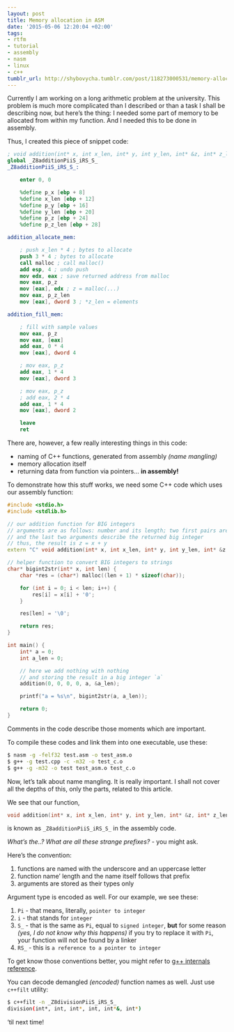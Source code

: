 ```yaml
---
layout: post
title: Memory allocation in ASM
date: '2015-05-06 12:20:04 +02:00'
tags:
- rtfm
- tutorial
- assembly
- nasm
- linux
- c++
tumblr_url: http://shybovycha.tumblr.com/post/118273000531/memory-allocation-in-asm
---
```


Currently I am working on a long arithmetic problem at the university. This problem is much more complicated than I described or than a task I shall be describing now, but here&rsquo;s the thing: I needed some part of memory to be allocated from within my function. And I needed this to be done in assembly.

<!--more-->
Thus, I created this piece of snippet code:

```nasm
; void addition(int* x, int x_len, int* y, int y_len, int* &z, int* z_len);
global _Z8additionPiiS_iRS_S_
_Z8additionPiiS_iRS_S_:

    enter 0, 0

    %define p_x [ebp + 8]
    %define x_len [ebp + 12]
    %define p_y [ebp + 16]
    %define y_len [ebp + 20]
    %define p_z [ebp + 24]
    %define p_z_len [ebp + 28]

addition_allocate_mem:

    ; push x_len * 4 ; bytes to allocate
    push 3 * 4 ; bytes to allocate
    call malloc ; call malloc()
    add esp, 4 ; undo push
    mov edx, eax ; save returned address from malloc
    mov eax, p_z
    mov [eax], edx ; z = malloc(...)
    mov eax, p_z_len
    mov [eax], dword 3 ; *z_len = elements

addition_fill_mem:

    ; fill with sample values
    mov eax, p_z
    mov eax, [eax]
    add eax, 0 * 4
    mov [eax], dword 4

    ; mov eax, p_z
    add eax, 1 * 4
    mov [eax], dword 3

    ; mov eax, p_z
    ; add eax, 2 * 4
    add eax, 1 * 4
    mov [eax], dword 2

    leave
    ret
```

There are, however, a few really interesting things in this code:

* naming of C++ functions, generated from assembly <em>(name mangling)</em>
* memory allocation itself
* returning data from function via pointers&hellip; <strong>in assembly!</strong>

To demonstrate how this stuff works, we need some C++ code which uses our assembly function:

```cpp
#include <stdio.h>
#include <stdlib.h>

// our addition function for BIG integers
// arguments are as follows: number and its length; two first pairs are the operands
// and the last two arguments describe the returned big integer
// thus, the result is z = x + y
extern "C" void addition(int* x, int x_len, int* y, int y_len, int* &z, int* z_len);

// helper function to convert BIG integers to strings
char* bigint2str(int* x, int len) {
    char *res = (char*) malloc((len + 1) * sizeof(char));

    for (int i = 0; i < len; i++) {
        res[i] = x[i] + '0';
    }

    res[len] = '\0';

    return res;
}

int main() {
    int* a = 0;
    int a_len = 0;

    // here we add nothing with nothing
    // and storing the result in a big integer `a`
    addition(0, 0, 0, 0, a, &a_len);

    printf("a = %s\n", bigint2str(a, a_len));

    return 0;
}
```

Comments in the code describe those moments which are important.

To compile these codes and link them into one executable, use these:

```bash
$ nasm -g -felf32 test.asm -o test_asm.o
$ g++ -g test.cpp -c -m32 -o test_c.o
$ g++ -g -m32 -o test test_asm.o test_c.o
```

Now, let&rsquo;s talk about name mangling. It is really important. I shall not cover all the depths of this, only the parts, related to this article.

We see that our function,

```c
void addition(int* x, int x_len, int* y, int y_len, int* &z, int* z_len);
```

is known as `_Z8additionPiiS_iRS_S_` in the assembly code.

<em>What&rsquo;s the..? What are all these strange prefixes?</em>  - you might ask.

Here&rsquo;s the convention:

1. functions are named with the underscore and an uppercase letter
2. function name&rsquo; length and the name itself follows that prefix
3. arguments are stored as their types only

Argument type is encoded as well. For our example, we see these:

1. `Pi` - that means, literally, `pointer to integer`
2. `i` - that stands for `integer`
3. `S_` - that is the same as `Pi`, equal to `signed integer`, <strong>but</strong> for some reason <em>(yes, I do not know why this happens)</em> if you try to replace it with `Pi`, your function will not be found by a linker
4. `RS_` - this is `a reference to a pointer to integer`

To get know those conventions better, you might refer to <a href="http://www.ofb.net/gnu/gcc/gxxint_15.html">g++ internals reference</a>.

You can decode demangled <em>(encoded)</em> function names as well. Just use `c++filt` utility:

```bash
$ c++filt -n _Z8divisionPiiS_iRS_S_
division(int*, int, int*, int, int*&, int*)
```

&lsquo;til next time!
